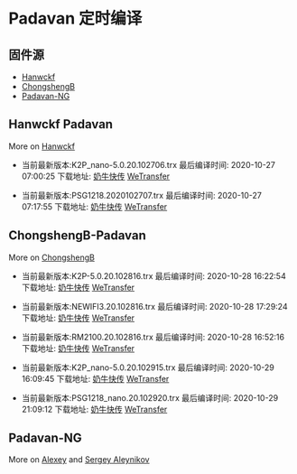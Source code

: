 # Padavan 定时编译

## 固件源

- [Hanwckf](#Hanwckf-Padavan)
- [ChongshengB](#ChongshengB-Padavan)
- [Padavan-NG](#Padavan-NG)

## Hanwckf Padavan
More on [Hanwckf](https://github.com/hanwckf/rt-n56u/)

* 当前最新版本:K2P_nano-5.0.20.102706.trx  最后编译时间: 2020-10-27 07:00:25  下载地址: [奶牛快传](https://cowtransfer.com/s/a653a24775fc49)  [WeTransfer](https://we.tl/t-u4qO0KoEQp)

* 当前最新版本:PSG1218.2020102707.trx  最后编译时间: 2020-10-27 07:17:55  下载地址: [奶牛快传](https://cowtransfer.com/s/600de9f306724c)  [WeTransfer](https://we.tl/t-zkrutL5Nk8)


















## ChongshengB-Padavan
More on [ChongshengB](https://github.com/chongshengB/rt-n56u)



* 当前最新版本:K2P-5.0.20.102816.trx  最后编译时间: 2020-10-28 16:22:54  下载地址: [奶牛快传](https://cowtransfer.com/s/134cf694e7ea4b)  [WeTransfer](https://we.tl/t-Ru8DdDYcRh)

* 当前最新版本:NEWIFI3.20.102816.trx  最后编译时间: 2020-10-28 17:29:24  下载地址: [奶牛快传](https://cowtransfer.com/s/536ccdce13124e)  [WeTransfer](https://we.tl/t-gBpecUhWxu)

* 当前最新版本:RM2100.20.102816.trx  最后编译时间: 2020-10-28 16:52:16  下载地址: [奶牛快传](https://cowtransfer.com/s/efaf034a39a241)  [WeTransfer](https://we.tl/t-YK260lulwe)

* 当前最新版本:K2P_nano-5.0.20.102915.trx  最后编译时间: 2020-10-29 16:09:45  下载地址: [奶牛快传](https://cowtransfer.com/s/50582cc861a244)  [WeTransfer](https://we.tl/t-291y51YZL3)

* 当前最新版本:PSG1218_nano.20.102920.trx  最后编译时间: 2020-10-29 21:09:12  下载地址: [奶牛快传](https://cowtransfer.com/s/fd9e5f82471d47)  [WeTransfer](https://we.tl/t-eeBod5lssC)














## Padavan-NG
More on [Alexey](https://gitlab.com/dm38/padavan-ng) and [Sergey Aleynikov](https://github.com/dur-randir/padavan-ng)

